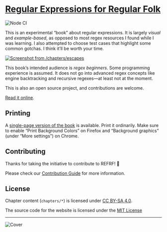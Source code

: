 # [Regular Expressions for Regular Folk](https://refrf.shreyasminocha.me)

![Node CI](https://github.com/shreyasminocha/regex-for-regular-folk/workflows/Node%20CI/badge.svg)

This is an experimental “book” about regular expressions. It is largely _visual_ and _example-based_, as opposed to most regex resources I found while I was learning. I also attempted to choose test cases that highlight some common gotchas. I think it’ll be worth your time.

[![Screenshot from /chapters/escapes](https://raw.githubusercontent.com/shreyasminocha/regex-for-regular-folk/master/static/images/screenshot.jpg)](https://refrf.shreyasminocha.me)

This book’s intended audience is _regex beginners_. Some programming experience is assumed. It does not go into advanced regex concepts like engine backtracking and recursive regexes—at least not at the moment.

This is also an open source project, and contributions are welcome.

[Read it online](https://refrf.shreyasminocha.me).

## Printing

A [single-page version of the book](https://refrf.shreyasminocha.me/book) is available. Print it ordinarily. Make sure to enable “Print Background Colors” on Firefox and “Background graphics” (under “More settings”) on Chrome.

## Contributing

Thanks for taking the initiative to contribute to REFRF! 🎉

Please check our [Contribution Guide](.github/contribution.md) for more information.

## License

Chapter content (`chapters/*`) is licensed under [CC BY-SA 4.0](https://creativecommons.org/licenses/by-sa/4.0).

The source code for the website is licensed under the [MIT License](https://shreyas.mit-license.org/2019)

---

![Cover](https://raw.githubusercontent.com/shreyasminocha/regex-for-regular-folk/master/static/images/cover/cover.svg)
